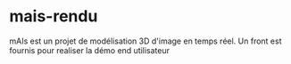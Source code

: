 # mais-rendu


mAIs est un projet de modélisation 3D d'image en temps réel.
Un front est fournis pour realiser la démo end utilisateur
